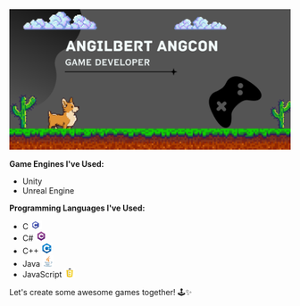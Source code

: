 



<img src="https://github.com/FafaAngs/FafaAngs/raw/main/Overview%20banner.png" alt="Overview Banner" width="1000">

**Game Engines I've Used:**
- Unity
- Unreal Engine
  
**Programming Languages I've Used:**
- C <img src="https://github.com/FafaAngs/FafaAngs/blob/main/CLogo.png" alt="C Logo" width="20">
- C# <img src="https://github.com/FafaAngs/FafaAngs/blob/main/C%23logo.png" alt="C# Logo" width="20">
- C++ <img src="https://github.com/FafaAngs/FafaAngs/blob/main/C%2B%2BLogo.png" alt="C++ Logo" width="20">
- Java <img src="https://github.com/FafaAngs/FafaAngs/blob/main/JavaLogo.png" alt="Java Logo" width="20">
- JavaScript <img src="https://github.com/FafaAngs/FafaAngs/blob/main/jslogo.png" alt="JavaScript Logo" width="20">



    
Let's create some awesome games together! 🕹️✨
<!--
**FafaAngs/FafaAngs** is a ✨ _special_ ✨ repository because its `README.md` (this file) appears on your GitHub profile.

Here are some ideas to get you started:

- 🔭 I’m currently working on ...
- 🌱 I’m currently learning ...
- 👯 I’m looking to collaborate on ...
- 🤔 I’m looking for help with ...
- 💬 Ask me about ...
- 📫 How to reach me: ...
- 😄 Pronouns: ...
- ⚡ Fun fact: ...
-->
